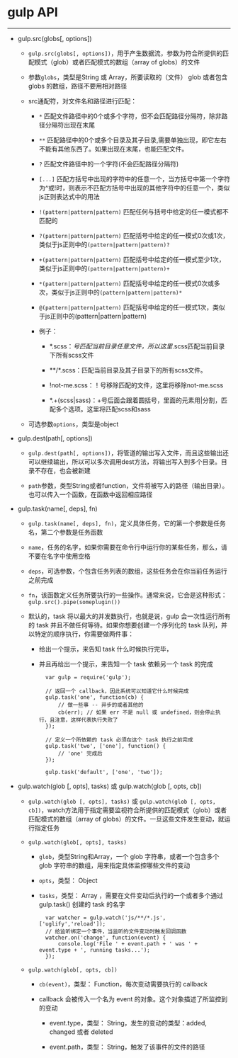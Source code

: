 # gulp API #


----------

- gulp.src(globs[, options])

	- `gulp.src(globs[, options])`，用于产生数据流，参数为符合所提供的匹配模式（glob）或者匹配模式的数组（array of globs）的文件

	- 参数`globs`，类型是String 或 Array，所要读取的（文件） glob 或者包含 globs 的数组，路径不要用相对路径
	
	- src通配符，对文件名和路径进行匹配：

		- `*` 匹配文件路径中的0个或多个字符，但不会匹配路径分隔符，除非路径分隔符出现在末尾

 		- `**` 匹配路径中的0个或多个目录及其子目录,需要单独出现，即它左右不能有其他东西了。如果出现在末尾，也能匹配文件。

 		- `?` 匹配文件路径中的一个字符(不会匹配路径分隔符)

 		- `[...]` 匹配方括号中出现的字符中的任意一个，当方括号中第一个字符为^或!时，则表示不匹配方括号中出现的其他字符中的任意一个，类似js正则表达式中的用法

 		- `!(pattern|pattern|pattern)` 匹配任何与括号中给定的任一模式都不匹配的

 		- `?(pattern|pattern|pattern)` 匹配括号中给定的任一模式0次或1次，类似于js正则中的`(pattern|pattern|pattern)?`

 		- `+(pattern|pattern|pattern)` 匹配括号中给定的任一模式至少1次，类似于js正则中的`(pattern|pattern|pattern)+`

 		- `*(pattern|pattern|pattern)` 匹配括号中给定的任一模式0次或多次，类似于js正则中的`(pattern|pattern|pattern)*`

 		- `@(pattern|pattern|pattern)` 匹配括号中给定的任一模式1次，类似于js正则中的(pattern|pattern|pattern)

		- 例子：
	
			- *.scss：*号匹配当前目录任意文件，所以这里*.scss匹配当前目录下所有scss文件
		
			- **/*.scss：匹配当前目录及其子目录下的所有scss文件。
		
			- !not-me.scss：！号移除匹配的文件，这里将移除not-me.scss
		
			- *.+(scss|sass)：+号后面会跟着圆括号，里面的元素用|分割，匹配多个选项。这里将匹配scss和sass

	- 可选参数`options`，类型是object

- gulp.dest(path[, options])

	- `gulp.dest(path[, options])`，将管道的输出写入文件，而且这些输出还可以继续输出，所以可以多次调用dest方法，将输出写入到多个目录。目录不存在，也会被新建

	- `path`参数，类型String或者function，文件将被写入的路径（输出目录）。也可以传入一个函数，在函数中返回相应路径


- gulp.task(name[, deps], fn)

	- `gulp.task(name[, deps], fn)`，定义具体任务，它的第一个参数是任务名，第二个参数是任务函数
	
	- `name`，任务的名字，如果你需要在命令行中运行你的某些任务，那么，请不要在名字中使用空格
		
	- `deps`，可选参数，个包含任务列表的数组，这些任务会在你当前任务运行之前完成
		
	- `fn`，该函数定义任务所要执行的一些操作。通常来说，它会是这种形式：`gulp.src().pipe(someplugin())`

	- 默认的，task 将以最大的并发数执行，也就是说，gulp 会一次性运行所有的 task 并且不做任何等待。如果你想要创建一个序列化的 task 队列，并以特定的顺序执行，你需要做两件事：

    	- 给出一个提示，来告知 task 什么时候执行完毕，
    	
    	- 并且再给出一个提示，来告知一个 task 依赖另一个 task 的完成
    		
				var gulp = require('gulp');

				// 返回一个 callback，因此系统可以知道它什么时候完成
				gulp.task('one', function(cb) {
				    // 做一些事 -- 异步的或者其他的
				    cb(err); // 如果 err 不是 null 或 undefined，则会停止执行，且注意，这样代表执行失败了
				});
				
				// 定义一个所依赖的 task 必须在这个 task 执行之前完成
				gulp.task('two', ['one'], function() {
				    // 'one' 完成后
				});
				
				gulp.task('default', ['one', 'two']);
		
- gulp.watch(glob [, opts], tasks) 或 gulp.watch(glob [, opts, cb])

	- `gulp.watch(glob [, opts], tasks)` 或 `gulp.watch(glob [, opts, cb])`，watch方法用于指定需要监视符合所提供的匹配模式（glob）或者匹配模式的数组（array of globs）的文件。一旦这些文件发生变动，就运行指定任务

	- `gulp.watch(glob[, opts], tasks)`

		- `glob`，类型String和Array，一个 glob 字符串，或者一个包含多个 glob 字符串的数组，用来指定具体监控哪些文件的变动

		- `opts`，类型： Object 

		- `tasks`，类型： Array ，需要在文件变动后执行的一个或者多个通过 gulp.task() 创建的 task 的名字

				var watcher = gulp.watch('js/**/*.js', ['uglify','reload']);
				// 给监听绑定一个事件，当监听的文件变动时触发回调函数
				watcher.on('change', function(event) { 
					console.log('File ' + event.path + ' was ' + event.type + ', running tasks...'); 
				});

	- `gulp.watch(glob[, opts, cb])`

		- `cb(event)`，类型： Function，每次变动需要执行的 callback

		- callback 会被传入一个名为 event 的对象。这个对象描述了所监控到的变动

			- event.type，类型： String，发生的变动的类型：added, changed 或者 deleted

			- event.path，类型： String，触发了该事件的文件的路径